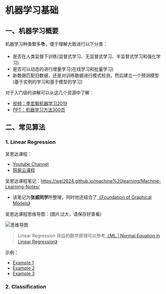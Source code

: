 # 机器学习基础

## 一、机器学习概要

机器学习种类繁多📚，便于理解大致进行以下分类：

- 是否在人类监督下训练(监督式学习、无监督式学习、半监督式学习和强化学习)
- 是否可以动态的进行增量学习(在线学习和批量学习)
- 新数据匹配旧数据，还是对训练数据进行模式检测，然后建立一个预测模型(基于实例的学习和基于模型的学习)

对于入门级的讲解可以从这几个资源中了解：

- [视频：李宏毅机器学习2019](<https://www.bilibili.com/video/av46561029/?p=2>)
- [PPT：机器学习方法300页](Hung-yi%20Lee/机器学习方法.pdf)

## 二、常见算法

### 1. Linear Regression

吴恩达课程：

- [Youtube Channel](https://www.youtube.com/watch?v=W46UTQ_JDPk&list=PLoR5VjrKytrCv-Vxnhp5UyS1UjZsXP0Kj&index=2)
- [网易云课程](https://mooc.study.163.com/university/deeplearning_ai#/c)

吴恩达课程笔记：https://wei2624.github.io/machine%20learning/Machine-Learning-Notes/

- 该笔记为**张威同学**所整理，同时他还结合了[《Foundation of Graphical Models》](http://www.cs.columbia.edu/~blei/fogm/2018F/index.html)

吴恩达课程思维导图：(图片过大，请保存好查看)

![思维导图](./Andrew-Ng/ML-Andrew%20Ng.png":data-zoomable")

> Linear Regression 背后的数学原理可以参考[《ML | Normal Equation in Linear Regression》](https://www.geeksforgeeks.org/ml-normal-equation-in-linear-regression/)

示例：

- [Example 1](<https://scikit-learn.org/stable/auto_examples/linear_model/plot_ols.html#sphx-glr-auto-examples-linear-model-plot-ols-py>)
- [Example 2](<https://bigdata-madesimple.com/how-to-run-linear-regression-in-python-scikit-learn/>)
- [Example 3](<https://www.geeksforgeeks.org/linear-regression-python-implementation/>)

### 2. Classification

